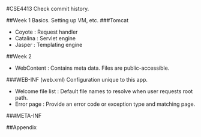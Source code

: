#CSE4413
Check commit history.

##Week 1
Basics. Setting up VM, etc.
###Tomcat
- Coyote : Request handler
- Catalina : Servlet engine
- Jasper : Templating engine

##Week 2
- WebContent : Contains meta data. Files are public-accessible.

###WEB-INF (web.xml)
Configuration unique to this app. 

- Welcome file list : Default file names to resolve when user requests root path.
- Error page : Provide an error code or exception type and matching page.

###META-INF



##Appendix

